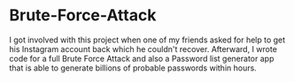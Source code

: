 # Brute-Force-Attack
I got involved with this project when one of my friends asked for help to get his Instagram account back which he couldn't recover. Afterward, I wrote code for a full Brute Force Attack and also a Password list generator app that is able to generate billions of probable passwords within hours.
